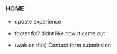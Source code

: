 ### HOME

- update experience
- footer fix? didnt like how it came out

- (wait on this) Contact form submission
